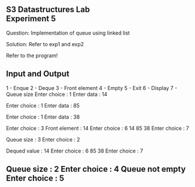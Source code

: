 **S3 Datastructures Lab\
Experiment 5**
-----------------------------------------------------------------

Question:
Implementation of queue using linked list

Solution:
Refer to exp1 and exp2

Refer to the program!

Input and Output
----------------
1 - Enque
2 - Deque
3 - Front element
4 - Empty
5 - Exit
6 - Display
7 - Queue size
Enter choice : 1
Enter data : 14
 
Enter choice : 1
Enter data : 85
 
Enter choice : 1
Enter data : 38
 
Enter choice : 3
Front element : 14
Enter choice : 6
14 85 38
Enter choice : 7
 
Queue size : 3
Enter choice : 2
 
Dequed value : 14
Enter choice : 6
85 38
Enter choice : 7
 
Queue size : 2
Enter choice : 4
Queue not empty
Enter choice : 5
--------------------------------------------------------------------

